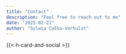 ```yaml
---
title: "Contact"
description: "Feel free to reach out to me"
date: "2025-02-21"
author: "Sylwia Całka-Verhulst"
---
```


{{< h-card-and-social >}}
